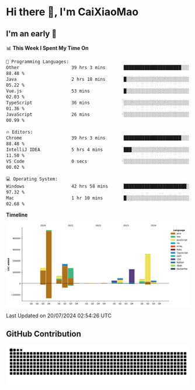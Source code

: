 # Hi there 👋, I'm CaiXiaoMao

## I'm an early 🐤
<!--START_SECTION:waka-->
📊 **This Week I Spent My Time On** 

```text
💬 Programming Languages: 
Other                    39 hrs 3 mins       ██████████████████████░░░   88.48 % 
Java                     2 hrs 18 mins       █░░░░░░░░░░░░░░░░░░░░░░░░   05.22 % 
Vue.js                   53 mins             █░░░░░░░░░░░░░░░░░░░░░░░░   02.03 % 
TypeScript               36 mins             ░░░░░░░░░░░░░░░░░░░░░░░░░   01.36 % 
JavaScript               26 mins             ░░░░░░░░░░░░░░░░░░░░░░░░░   00.99 % 

🔥 Editors: 
Chrome                   39 hrs 3 mins       ██████████████████████░░░   88.48 % 
IntelliJ IDEA            5 hrs 4 mins        ███░░░░░░░░░░░░░░░░░░░░░░   11.50 % 
VS Code                  0 secs              ░░░░░░░░░░░░░░░░░░░░░░░░░   00.02 % 

💻 Operating System: 
Windows                  42 hrs 58 mins      ████████████████████████░   97.32 % 
Mac                      1 hr 10 mins        █░░░░░░░░░░░░░░░░░░░░░░░░   02.68 % 
```

**Timeline**

![Lines of Code chart](https://raw.githubusercontent.com/caixiaomao/caixiaomao/main/assets/bar_graph.png)


 Last Updated on 20/07/2024 02:54:26 UTC
<!--END_SECTION:waka-->

## GitHub Contribution
<picture>
  <source media="(prefers-color-scheme: dark)" srcset="/dist/snake/github-contribution-grid-snake-dark.svg" />
  <source media="(prefers-color-scheme: light)" srcset="/dist/snake/github-contribution-grid-snake.svg" />
  <img alt="github contribution grid snake animation" src="/dist/snake/github-contribution-grid-snake.svg" />
</picture>
